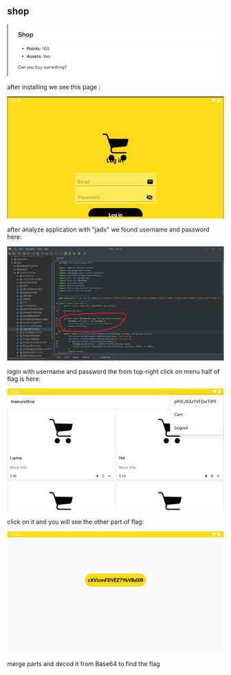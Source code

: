 ## shop

<p align="center">
<img src="challange.png"/>
</p>

after installing we see this page :

<p align="center">
<img src="login.png"/>
</p>

after analyze application with "jadx" we found username and password here:

<p align="center">
<img src="jadx.png"/>
</p>

login with username and password the from top-right click on menu half of flag is here:

<p align="center">
<img src="secend.png"/>
</p>

click on it and you will see the other part of flag:

<p align="center">
<img src="first.png"/>
</p>

merge parts and decod it from Base64 to find the flag
